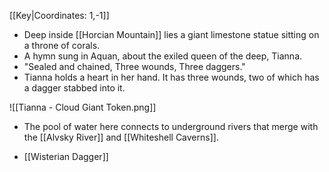 [[Key|Coordinates: 1,-1]]

- Deep inside [[Horcian Mountain]] lies a giant limestone statue sitting on a throne of corals.
- A hymn sung in Aquan, about the exiled queen of the deep, Tianna.
- "Sealed and chained, Three wounds, Three daggers."
- Tianna holds a heart in her hand. It has three wounds, two of which has a dagger stabbed into it.

![[Tianna - Cloud Giant Token.png]]

- The pool of water here connects to underground rivers that merge with the [[Alvsky River]] and [[Whiteshell Caverns]].

- [[Wisterian Dagger]]
